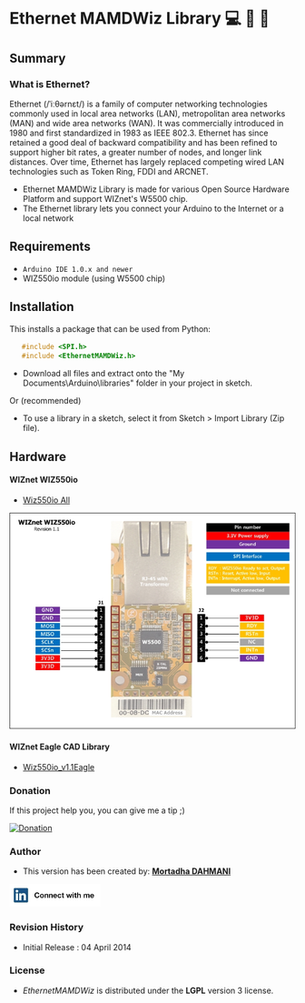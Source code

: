 # Ethernet MAMDWiz Library :computer: :satellite: :electric_plug:
## Summary
### What is Ethernet?
Ethernet (/ˈiːθərnɛt/) is a family of computer networking technologies commonly used in local area networks (LAN), metropolitan area networks (MAN) and wide area networks (WAN). It was commercially introduced in 1980 and first standardized in 1983 as IEEE 802.3. Ethernet has since retained a good deal of backward compatibility and has been refined to support higher bit rates, a greater number of nodes, and longer link distances. Over time, Ethernet has largely replaced competing wired LAN technologies such as Token Ring, FDDI and ARCNET. 

* Ethernet MAMDWiz Library is made for various Open Source Hardware Platform and support WIZnet's W5500 chip. 
* The Ethernet library lets you connect your Arduino to the Internet or a local network

## Requirements
- ``Arduino IDE 1.0.x and newer``
- WIZ550io module (using W5500 chip)

## Installation

This installs a package that can be used from Python:

```C
   #include <SPI.h>
   #include <EthernetMAMDWiz.h>
```

* Download all files and extract onto the "My Documents\Arduino\libraries\" folder in your project in sketch.

Or (recommended)

* To use a library in a sketch, select it from Sketch > Import Library (Zip file).

## Hardware
#### WIZnet WIZ550io 
* [Wiz550io All](http://wizwiki.net/wiki/doku.php?id=products:wiz550io:allpages "Wiz550io All")

![alt iviny](https://raw.githubusercontent.com/MAMDGSM/EthernetMAMDWiz/master/WIZ550ioPinout.jpg)

#### WIZnet Eagle CAD Library
* [Wiz550io_v1.1Eagle](http://wizwiki.net/wiki/lib/exe/fetch.php?media=osh:eaglecadlib:wiz550io_v1.1.zip "Wiz550io_v1.1Eagle.zip ")

### Donation
If this project help you, you can give me a tip ;)

<a href="https://paypal.me/mamdpay" rel="In"> <img src="https://www.pngarts.com/files/4/Paypal-Donate-PNG-High-Quality-Image.png" alt="Donation" height="70"></a>

### Author
* This version has been created by: [**Mortadha DAHMANI**](mailto:mortadha.dahmani@gmail.com)

<a href="https://www.linkedin.com/in/mortadhadahmani" rel="In"> <img src="https://github.com/MortadhaDAHMANI/Py-SIM800L/raw/master/in2.jpg" alt="In" height="40"></a>

### Revision History
* Initial Release : 04 April 2014

### License
* _EthernetMAMDWiz_ is distributed under the **LGPL** version 3 license.
